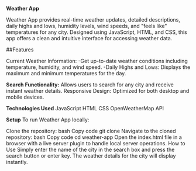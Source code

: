**Weather App**


Weather App provides real-time weather updates, detailed descriptions, daily highs and lows, humidity levels, wind speeds, and "feels like" temperatures for any city. Designed using JavaScript, HTML, and CSS, this app offers a clean and intuitive interface for accessing weather data.


##Features


Current Weather Information: 
-Get up-to-date weather conditions including temperature, humidity, and wind speed.
-Daily Highs and Lows: Displays the maximum and minimum temperatures for the day.

**Search Functionality:** 
Allows users to search for any city and receive instant weather details.
Responsive Design: Optimized for both desktop and mobile devices.

**Technologies Used**
JavaScript
HTML
CSS
OpenWeatherMap API

**Setup**
To run Weather App locally:

Clone the repository:
bash
Copy code
git clone <repository-url>
Navigate to the cloned repository:
bash
Copy code
cd weather-app
Open the index.html file in a browser with a live server plugin to handle local server operations.
How to Use
Simply enter the name of the city in the search box and press the search button or enter key. The weather details for the city will display instantly.

